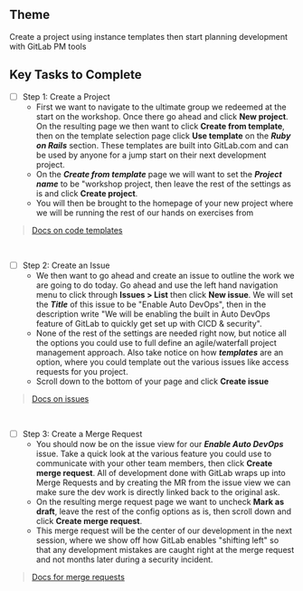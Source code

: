 ## Theme

Create a project using instance templates then start planning development with GitLab PM tools

## Key Tasks to Complete

* [ ] Step 1: Create a Project
  * First we want to navigate to the ultimate group we redeemed at the start on the workshop. Once there go ahead and click **New project**. On the resulting page we then want to click **Create from template**, then on the template selection page click **Use template** on the ***Ruby on Rails*** section. These templates are built into GitLab.com and can be used by anyone for a jump start on their next development project.
  * On the ***Create from template*** page we will want to set the ***Project name*** to be "workshop project, then leave the rest of the settings as is and click **Create project**.
  * You will then be brought to the homepage of your new project where we will be running the rest of our hands on exercises from

> [Docs on code templates](https://docs.gitlab.com/ee/user/group/custom_project_templates.html)
<br>


* [ ] Step 2: Create an Issue
  * We then want to go ahead and create an issue to outline the work we are going to do today. Go ahead and use the left hand navigation menu to click through **Issues > List** then click **New issue**. We will set the ***Title*** of this issue to be "Enable Auto DevOps", then in the description write "We will be enabling the built in Auto DevOps feature of GitLab to quickly get set up with CICD & security".
  * None of the rest of the settings are needed right now, but notice all the options you could use to full define an agile/waterfall project management approach. Also take notice on how ***templates*** are an option, where you could template out the various issues like access requests for you project.
  * Scroll down to the bottom of your page and click **Create issue**

> [Docs on issues](https://docs.gitlab.com/ee/user/project/issues/)
<br>

* [ ] Step 3: Create a Merge Request
  * You should now be on the issue view for our ***Enable Auto DevOps*** issue. Take a quick look at the various feature you could use to communicate with your other team members, then click **Create merge request**. All of development done with GitLab wraps up into Merge Requests and by creating the MR from the issue view we can make sure the dev work is directly linked back to the original ask.
  * On the resulting merge request page we want to uncheck **Mark as draft**, leave the rest of the config options as is, then scroll down and click **Create merge request**.
  * This merge request will be the center of our development in the next session, where we show off how GitLab enables "shifting left" so that any development mistakes are caught right at the merge request and not months later during a security incident.

> [Docs for merge requests](https://docs.gitlab.com/ee/user/project/merge_requests/)
